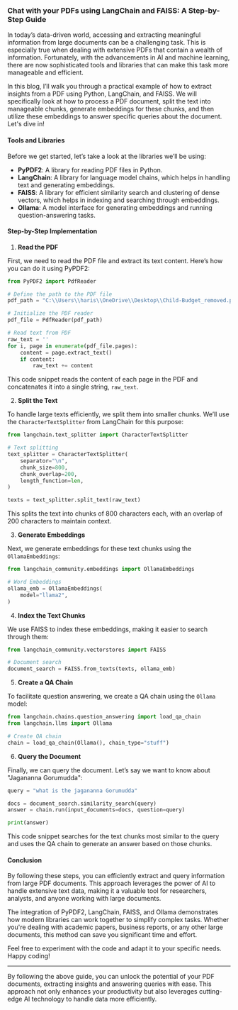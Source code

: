### Chat with your PDFs using LangChain and FAISS: A Step-by-Step Guide

In today’s data-driven world, accessing and extracting meaningful information from large documents can be a challenging task. This is especially true when dealing with extensive PDFs that contain a wealth of information. Fortunately, with the advancements in AI and machine learning, there are now sophisticated tools and libraries that can make this task more manageable and efficient.

In this blog, I’ll walk you through a practical example of how to extract insights from a PDF using Python, LangChain, and FAISS. We will specifically look at how to process a PDF document, split the text into manageable chunks, generate embeddings for these chunks, and then utilize these embeddings to answer specific queries about the document. Let's dive in!

#### Tools and Libraries

Before we get started, let’s take a look at the libraries we’ll be using:

- **PyPDF2**: A library for reading PDF files in Python.
- **LangChain**: A library for language model chains, which helps in handling text and generating embeddings.
- **FAISS**: A library for efficient similarity search and clustering of dense vectors, which helps in indexing and searching through embeddings.
- **Ollama**: A model interface for generating embeddings and running question-answering tasks.

#### Step-by-Step Implementation

1. **Read the PDF**

First, we need to read the PDF file and extract its text content. Here’s how you can do it using PyPDF2:

```python
from PyPDF2 import PdfReader

# Define the path to the PDF file
pdf_path = "C:\\Users\\haris\\OneDrive\\Desktop\\Child-Budget_removed.pdf"

# Initialize the PDF reader
pdf_file = PdfReader(pdf_path)

# Read text from PDF
raw_text = ''
for i, page in enumerate(pdf_file.pages):
    content = page.extract_text()
    if content:
        raw_text += content
```

This code snippet reads the content of each page in the PDF and concatenates it into a single string, `raw_text`.

2. **Split the Text**

To handle large texts efficiently, we split them into smaller chunks. We’ll use the `CharacterTextSplitter` from LangChain for this purpose:

```python
from langchain.text_splitter import CharacterTextSplitter

# Text splitting
text_splitter = CharacterTextSplitter(
    separator="\n",
    chunk_size=800,
    chunk_overlap=200,
    length_function=len,
)

texts = text_splitter.split_text(raw_text)
```

This splits the text into chunks of 800 characters each, with an overlap of 200 characters to maintain context.

3. **Generate Embeddings**

Next, we generate embeddings for these text chunks using the `OllamaEmbeddings`:

```python
from langchain_community.embeddings import OllamaEmbeddings

# Word Embeddings
ollama_emb = OllamaEmbeddings(
    model="llama2",
)
```

4. **Index the Text Chunks**

We use FAISS to index these embeddings, making it easier to search through them:

```python
from langchain_community.vectorstores import FAISS

# Document search
document_search = FAISS.from_texts(texts, ollama_emb)
```

5. **Create a QA Chain**

To facilitate question answering, we create a QA chain using the `Ollama` model:

```python
from langchain.chains.question_answering import load_qa_chain
from langchain.llms import Ollama

# Create QA chain
chain = load_qa_chain(Ollama(), chain_type="stuff")
```

6. **Query the Document**

Finally, we can query the document. Let’s say we want to know about "Jagananna Gorumudda":

```python
query = "what is the jagananna Gorumudda"

docs = document_search.similarity_search(query)
answer = chain.run(input_documents=docs, question=query)

print(answer)
```

This code snippet searches for the text chunks most similar to the query and uses the QA chain to generate an answer based on those chunks.

#### Conclusion

By following these steps, you can efficiently extract and query information from large PDF documents. This approach leverages the power of AI to handle extensive text data, making it a valuable tool for researchers, analysts, and anyone working with large documents.

The integration of PyPDF2, LangChain, FAISS, and Ollama demonstrates how modern libraries can work together to simplify complex tasks. Whether you're dealing with academic papers, business reports, or any other large documents, this method can save you significant time and effort.

Feel free to experiment with the code and adapt it to your specific needs. Happy coding!

---

By following the above guide, you can unlock the potential of your PDF documents, extracting insights and answering queries with ease. This approach not only enhances your productivity but also leverages cutting-edge AI technology to handle data more efficiently.
